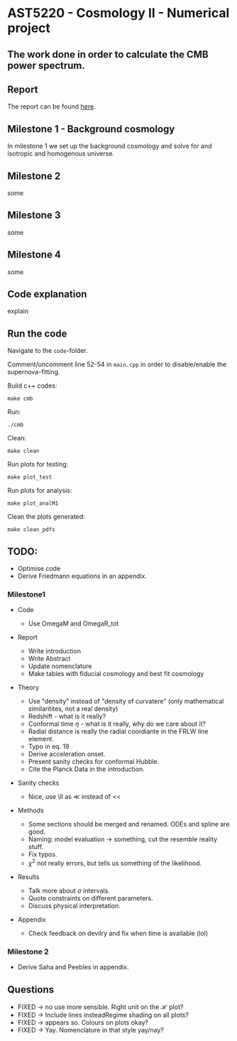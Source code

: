 # AST5220 - Cosmology II - Numerical project

## The work done in order to calculate the CMB power spectrum. 

## Report

The report can be found [here](https://github.com/Johanmkr/AST5220/blob/main/project/tex/cosmology2_report.pdf).

## Milestone 1 - Background cosmology

In milestone 1 we set up the background cosmology and solve for and isotropic and homogenous universe. 

## Milestone 2
some

## Milestone 3
some

## Milestone 4
some



## Code explanation

explain

## Run the code

Navigate to the `code`-folder. 

Comment/uncomment line 52-54 in `main.cpp` in order to disable/enable the supernova-fitting.

Build c++ codes:

    make cmb

Run:

    ./cmb

Clean:

    make clean

Run plots for testing:

    make plot_test

Run plots for analysis:

    make plot_analM1

Clean the plots generated:

    make clean_pdfs



## TODO:
 *  Optimise code
 *  Derive Friedmann equations in an appendix.


 ### Milestone1

* Code
    * Use OmegaM and OmegaR_tot

* Report
    * Write introduction
    * Write Abstract
    * Update nomenclature
    * Make tables with fiducial cosmology and best fit cosmology

* Theory
    * Use "density" instead of "density of curvatere" (only mathematical similaritites, not a real density)
    * Redshift - what is it really?
    * Conformal time $\eta$ - what is it really, why do we care about it?
    * Radial distance is really the radial coordiante in the FRLW line element. 
    * Typo in eq. 19
    * Derive acceleration onset. 
    * Present sanity checks for conformal Hubble. 
    * Cite the Planck Data in the introduction.

* Sanity checks
    * Nice, use \ll as $\ll$ instead of << 

* Methods
    * Some sections should be merged and renamed. ODEs and spline are good. 
    * Naming: model evaluation -> something, cut the resemble reality stuff.
    * Fix typos.
    * $\chi^2$ not really errors, but tells us something of the likelihood. 

* Results
    * Talk more about $\sigma$ intervals.
    * Quote constraints on different parameters.
    * Discuss physical interpretation.

* Appendix
    * Check feedback on devilry and fix when time is available (lol)


### Milestone 2
* Derive Saha and Peebles in appendix.


 ## Questions
 * FIXED -> no use more sensible. Right unit on the $\mathcal{H}$ plot?
 * FIXED -> Include lines insteadRegime shading on all plots?
 * FIXED -> appears so. Colours on plots okay?
 * FIXED -> Yay. Nomenclature in that style yay/nay?



